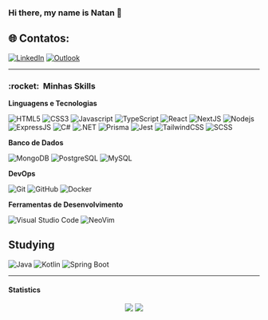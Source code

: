 ### Hi there, my name is Natan 👋

## 🌐 Contatos:
[![LinkedIn](https://img.shields.io/badge/LinkedIn-%230077B5.svg?style=for-the-badge&logo=linkedin&logoColor=white)](https://www.linkedin.com/in/natan-gabriel-castro)
<a href="mailto:castro.natan@outlook.com" target="_blank">
  ![Outlook](https://img.shields.io/badge/Microsoft_Outlook-0078D4?style=for-the-badge&logo=microsoft-outlook&logoColor=white)
 </a>


<!-- - 🔭 I’m currently working on [draft code](https://github.com/Code-Challenge-Draft) and as a freelancer -->
---

<h3> :rocket: &nbsp;Minhas Skills </h3>

**Linguagens e Tecnologias**

![HTML5](https://img.shields.io/badge/HTML-f64114?style=for-the-badge&logo=html5&logoColor=white)
![CSS3](https://img.shields.io/badge/CSS-006fff?&style=for-the-badge&logo=css3&logoColor=white)
![Javascript](https://img.shields.io/badge/JavaScript-F7DF1E?style=for-the-badge&logo=javascript&logoColor=black)
![TypeScript](https://img.shields.io/badge/TypeScript-007ACC?style=for-the-badge&logo=typescript&logoColor=white)
![React](https://img.shields.io/badge/React-20232A?style=for-the-badge&logo=react&logoColor=61DAFB)
![NextJS](https://img.shields.io/badge/-NextJS-black?style=for-the-badge&logo=next.js)
![Nodejs](https://img.shields.io/badge/-Nodejs-black?style=for-the-badge&logo=node.js)
![ExpressJS](https://img.shields.io/badge/Express.js-404D59?style=for-the-badge)
![C#](https://img.shields.io/badge/C%23-239120?style=for-the-badge&logo=c-sharp&logoColor=white)
![.NET](https://img.shields.io/badge/-Dotnet-black?style=for-the-badge&logo=.net)
![Prisma](https://img.shields.io/badge/-Prisma-black?style=for-the-badge&logo=prisma)
![Jest](https://img.shields.io/badge/-Jest-black?style=for-the-badge&logo=jest)
![TailwindCSS](https://img.shields.io/badge/Tailwind_CSS-38B2AC?style=for-the-badge&logo=tailwind-css&logoColor=white)
![SCSS](https://img.shields.io/badge/-SCSS-black?style=for-the-badge&logo=sass)

**Banco de Dados**

![MongoDB](https://img.shields.io/badge/MongoDB-4EA94B?style=for-the-badge&logo=mongodb&logoColor=white)
![PostgreSQL](https://img.shields.io/badge/PostgreSQL-316192?style=for-the-badge&logo=postgresql&logoColor=white)
![MySQL](https://img.shields.io/badge/MySQL-00000F?style=for-the-badge&logo=mysql&logoColor=white)

**DevOps**

![Git](https://img.shields.io/badge/-Git-black?style=for-the-badge&logo=git)
![GitHub](https://img.shields.io/badge/-GitHub-181717?style=for-the-badge&logo=github)
![Docker](https://img.shields.io/badge/Docker-2496ED?style=for-the-badge&logo=docker&logoColor=white)

**Ferramentas de Desenvolvimento**

![Visual Studio Code](https://img.shields.io/badge/-Visual%20Studio%20Code-333333?style=for-the-badge&logo=visual-studio-code&logoColor=007ACC)
![NeoVim](https://img.shields.io/badge/-neovim-333333?style=for-the-badge&logo=neovim&logoColor=41fca3)

## Studying

![Java](https://img.shields.io/badge/Java-ED8B00?style=for-the-badge&logo=java&logoColor=white)
![Kotlin](https://img.shields.io/badge/Kotlin-0095D5?&style=for-the-badge&logo=kotlin&logoColor=white)
![Spring Boot](https://img.shields.io/badge/Spring-6DB33F?style=for-the-badge&logo=spring&logoColor=white)

---

#### Statistics
<div align="center">
<img src="https://github-readme-stats.vercel.app/api?username=NatanCastro&theme=dark&show_icons=true&count_private=true">
<img src="https://github-readme-stats.vercel.app/api/top-langs/?username=NatanCastro&theme=dark&hide=hack,hcl&layout=donut&langs_cont=6">
</div>
<!--
**natan22gt/natan22gt** is a ✨ _special_ ✨ repository because its `README.md` (this file) appears on your GitHub profile.

Here are some ideas to get you started:


- 🌱 I’m currently learning ...
- 👯 I’m looking to collaborate on ...
- 🤔 I’m looking for help with ...
- 💬 Ask me about ...
- 📫 How to reach me: ...
- 😄 Pronouns: ...
- ⚡ Fun fact: ...
-->
